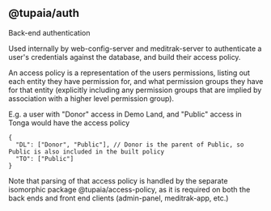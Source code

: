 ## @tupaia/auth

Back-end authentication

Used internally by web-config-server and meditrak-server to authenticate a user's credentials against
the database, and build their access policy.

An access policy is a representation of the users permissions, listing out each entity they have
permission for, and what permission groups they have for that entity (explicitly including any
permission groups that are implied by association with a higher level permission group).

E.g. a user with "Donor" access in Demo Land, and "Public" access in Tonga would have the access
policy

```
{
  "DL": ["Donor", "Public"], // Donor is the parent of Public, so Public is also included in the built policy
  "TO": ["Public"]
}
```

Note that parsing of that access policy is handled by the separate isomorphic package
@tupaia/access-policy, as it is required on both the back ends and front end clients (admin-panel,
meditrak-app, etc.)
